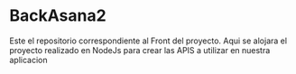 # BackAsana2
Este el repositorio correspondiente al Front del proyecto.
Aqui se alojara el proyecto realizado en NodeJs para crear las APIS a utilizar 
en nuestra aplicacion
